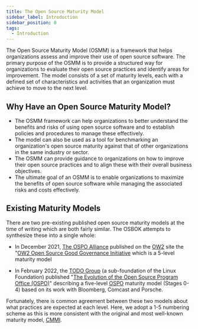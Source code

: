 ```yaml
---
title: The Open Source Maturity Model
sidebar_label: Introduction
sidebar_position: 0
tags: 
  - Introduction
---
```


 The Open Source Maturity Model (OSMM) is a framework that helps organizations assess and improve their use of open source software. The primary purpose of the OSMM is to provide a structured way for organizations to evaluate their open source practices and identify areas for improvement. The model consists of a set of maturity levels, each with a defined set of characteristics and activities that an organization must achieve to move to the next level.

 ## Why Have an Open Source Maturity Model?

- The OSMM framework can help organizations to better understand the benefits and risks of using open source software and to establish policies and procedures to manage these effectively. 
- The model can also be used as a tool for benchmarking an organization's open source maturity against that of other organizations in the same industry or sector. 
- The OSMM can provide guidance to organizations on how to improve their open source practices and to align these with their overall business objectives. 
- The ultimate goal of an OSMM is to enable organizations to maximize the benefits of open source software while managing the associated risks and costs effectively.


 ## Existing Maturity Models

 There are two pre-existing published open source maturity models at the time of writing which are both fairly similar.  The OSBOK attempts to synthesize these into a single whole:

- In December 2021, [The OSPO Alliance](https://ospo.zone) published on the [OW2](https://www.ow2.org) site the "[OW2 Open Source Good Governance Initiative](https://www.ow2.org/view/OSS_Governance/) which is a 5-level maturity model 

- In February 2022, the [TODO Group](todogroup.org) (a sub-foundation of the Linux Foundation) published "[The Evolution of the Open Source Program Office (OSPO)](https://www.linuxfoundation.org/research/the-evolution-of-the-open-source-program-office-ospo)" describing a five-level [OSPO](../Roles/OSPO) maturity model (Stages 0-4) based on its work with Bloomberg, Comcast and Porsche.  

Fortunately, there is common agreement between these two models about what practices are expected at each level.  Here, we adopt a 1-5 numbering scheme as this is more consistent with the original and most well-known maturity model, [CMMI](https://en.wikipedia.org/wiki/Capability_Maturity_Model_Integration).
